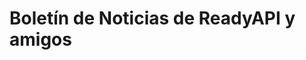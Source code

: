 # Boletín de Noticias de ReadyAPI y amigos

<iframe data-w-type="embedded" frameborder="0" scrolling="no" marginheight="0" marginwidth="0" src="https://xr4n4.mjt.lu/wgt/xr4n4/hj5/form?c=40a44fa4" width="100%" style="height: 0;"></iframe>

<script type="text/javascript" src="https://app.mailjet.com/pas-nc-embedded-v1.js"></script>
